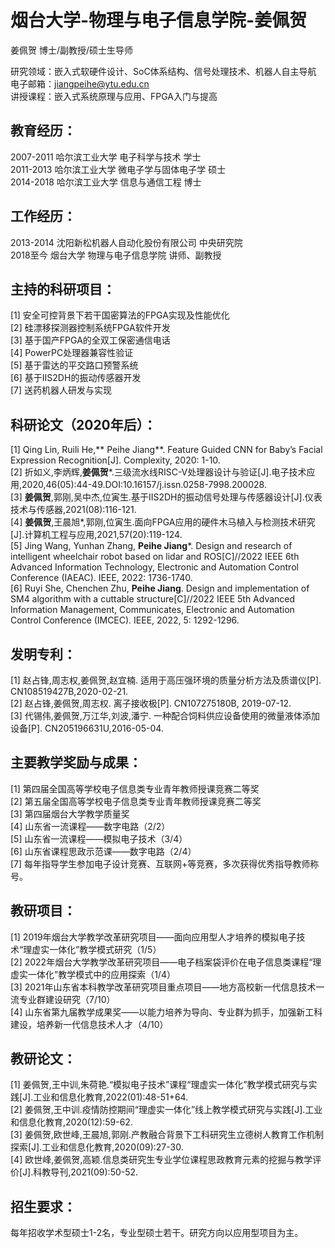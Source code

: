 # 烟台大学-物理与电子信息学院-姜佩贺 #

姜佩贺 博士/副教授/硕士生导师 
    
研究领域：嵌入式软硬件设计、SoC体系结构、信号处理技术、机器人自主导航  
电子邮箱：jiangpeihe@ytu.edu.cn  
讲授课程：嵌入式系统原理与应用、FPGA入门与提高  
## 教育经历： ##
2007-2011 哈尔滨工业大学 电子科学与技术 学士  
2011-2013 哈尔滨工业大学 微电子学与固体电子学 硕士  
2014-2018 哈尔滨工业大学 信息与通信工程 博士  
## 工作经历： ##
2013-2014 沈阳新松机器人自动化股份有限公司 中央研究院  
2018至今 烟台大学 物理与电子信息学院 讲师、副教授  
## 主持的科研项目： ##
[1]	安全可控背景下若干国密算法的FPGA实现及性能优化  
[2]	硅漂移探测器控制系统FPGA软件开发  
[3]	基于国产FPGA的全双工保密通信电话  
[4]	PowerPC处理器兼容性验证  
[5]	基于雷达的平交路口预警系统  
[6]	基于IIS2DH的振动传感器开发  
[7]	送药机器人研发与实现  
## 科研论文（2020年后）： ##
[1]	Qing Lin, Ruili He,** Peihe Jiang**. Feature Guided CNN for Baby’s Facial Expression Recognition[J]. Complexity, 2020: 1-10.  
[2]	折如义,李炳辉,**姜佩贺***.三级流水线RISC-V处理器设计与验证[J].电子技术应用,2020,46(05):44-49.DOI:10.16157/j.issn.0258-7998.200028.  
[3]	**姜佩贺**,郭刚,吴中杰,位寅生.基于IIS2DH的振动信号处理与传感器设计[J].仪表技术与传感器,2021(08):116-121.  
[4]	**姜佩贺**,王晨旭*,郭刚,位寅生.面向FPGA应用的硬件木马植入与检测技术研究[J].计算机工程与应用,2021,57(20):119-124.  
[5]	Jing Wang, Yunhan Zhang,  **Peihe Jiang***. Design and research of intelligent wheelchair robot based on lidar and ROS[C]//2022 IEEE 6th Advanced Information Technology, Electronic and Automation Control Conference (IAEAC). IEEE, 2022: 1736-1740.  
[6]	Ruyi She, Chenchen Zhu, **Peihe Jiang**. Design and implementation of SM4 algorithm with a cuttable structure[C]//2022 IEEE 5th Advanced Information Management, Communicates, Electronic and Automation Control Conference (IMCEC). IEEE, 2022, 5: 1292-1296.  
## 发明专利： ##
[1]	赵占锋,周志权,姜佩贺,赵宜楠. 适用于高压强环境的质量分析方法及质谱仪[P]. CN108519427B,2020-02-21.  
[2]	赵占锋,姜佩贺,周志权. 离子接收极[P]. CN107275180B, 2019-07-12.  
[3]	代锡伟,姜佩贺,万江华,刘波,潘宁. 一种配合饲料供应设备使用的微量液体添加设备[P]. CN205196631U,2016-05-04.  
## 主要教学奖励与成果： ##
[1]	第四届全国高等学校电子信息类专业青年教师授课竞赛二等奖  
[2]	第五届全国高等学校电子信息类专业青年教师授课竞赛二等奖  
[3]	第四届烟台大学教学质量奖  
[4]	山东省一流课程——数字电路（2/2）  
[5]	山东省一流课程——模拟电子技术（3/4）  
[6]	山东省课程思政示范课——数字电路（2/4）  
[7]	每年指导学生参加电子设计竞赛、互联网+等竞赛，多次获得优秀指导教师称号。  
## 教研项目： ##
[1]	2019年烟台大学教学改革研究项目——面向应用型人才培养的模拟电子技术“理虚实一体化”教学模式研究（1/5）  
[2]	2022年烟台大学教学改革研究项目——电子档案袋评价在电子信息类课程“理虚实一体化”教学模式中的应用探索（1/4）  
[3]	2021年山东省本科教学改革研究项目重点项目——地方高校新一代信息技术一流专业群建设研究（7/10）  
[4]	山东省第九届教学成果奖——以能力培养为导向、专业群为抓手，加强新工科建设，培养新一代信息技术人才（4/10）  
## 教研论文： ##
[1]	姜佩贺,王中训,朱荷艳.“模拟电子技术”课程“理虚实一体化”教学模式研究与实践[J].工业和信息化教育,2022(01):48-51+64.  
[2]	姜佩贺,王中训.疫情防控期间“理虚实一体化”线上教学模式研究与实践[J].工业和信息化教育,2020(12):59-62.  
[3]	姜佩贺,欧世峰,王晨旭,郭刚.产教融合背景下工科研究生立德树人教育工作机制探索[J].工业和信息化教育,2020(09):27-30.  
[4]	欧世峰,姜佩贺,高颖.信息类研究生专业学位课程思政教育元素的挖掘与教学评价[J].科教导刊,2021(09):50-52.  
## 招生要求： ##
每年招收学术型硕士1-2名，专业型硕士若干。研究方向以应用型项目为主。  

